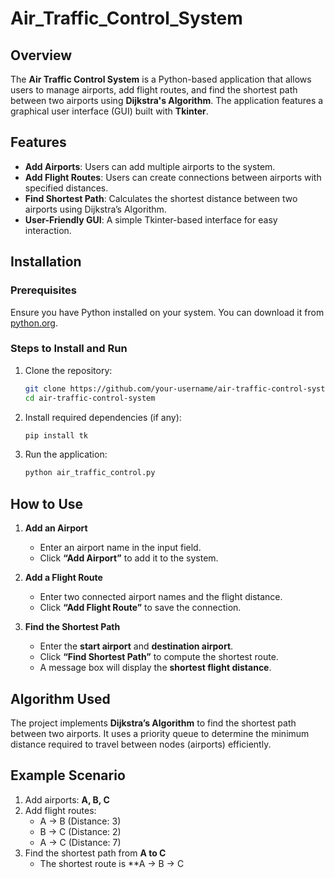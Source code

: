 # Air_Traffic_Control_System

## Overview
The **Air Traffic Control System** is a Python-based application that allows users to manage airports, add flight routes, and find the shortest path between two airports using **Dijkstra's Algorithm**. The application features a graphical user interface (GUI) built with **Tkinter**.

## Features
- **Add Airports**: Users can add multiple airports to the system.
- **Add Flight Routes**: Users can create connections between airports with specified distances.
- **Find Shortest Path**: Calculates the shortest distance between two airports using Dijkstra’s Algorithm.
- **User-Friendly GUI**: A simple Tkinter-based interface for easy interaction.

## Installation
### Prerequisites
Ensure you have Python installed on your system. You can download it from [python.org](https://www.python.org/downloads/).

### Steps to Install and Run
1. Clone the repository:
   ```sh
   git clone https://github.com/your-username/air-traffic-control-system.git
   cd air-traffic-control-system
   ```
2. Install required dependencies (if any):
   ```sh
   pip install tk
   ```
3. Run the application:
   ```sh
   python air_traffic_control.py
   ```

## How to Use
1. **Add an Airport**
   - Enter an airport name in the input field.
   - Click **“Add Airport”** to add it to the system.

2. **Add a Flight Route**
   - Enter two connected airport names and the flight distance.
   - Click **“Add Flight Route”** to save the connection.

3. **Find the Shortest Path**
   - Enter the **start airport** and **destination airport**.
   - Click **“Find Shortest Path”** to compute the shortest route.
   - A message box will display the **shortest flight distance**.

## Algorithm Used
The project implements **Dijkstra’s Algorithm** to find the shortest path between two airports. It uses a priority queue to determine the minimum distance required to travel between nodes (airports) efficiently.

## Example Scenario
1. Add airports: **A, B, C**
2. Add flight routes:
   - A → B (Distance: 3)
   - B → C (Distance: 2)
   - A → C (Distance: 7)
3. Find the shortest path from **A to C**
   - The shortest route is **A → B → C
